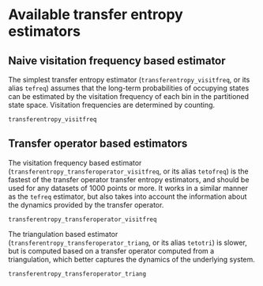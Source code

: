 # Available transfer entropy estimators


## Naive visitation frequency based estimator
The simplest transfer entropy estimator (`transferentropy_visitfreq`, or its
alias `tefreq`) assumes that the long-term probabilities of occupying states
can be estimated by the visitation frequency of each bin in the partitioned
state space. Visitation frequencies are determined by counting.

```@docs
transferentropy_visitfreq
```

## Transfer operator based estimators

The visitation frequency based estimator
(`transferentropy_transferoperator_visitfreq`, or its alias `tetofreq`) is the
fastest of the transfer operator transfer entropy estimators, and should be
used for any datasets of 1000 points or more. It works in a similar manner
as the `tefreq` estimator, but also takes into account the information about
the dynamics provided by the transfer operator.


```@docs
transferentropy_transferoperator_visitfreq
```

The triangulation based estimator (`transferentropy_transferoperator_triang`, or
its alias `tetotri`) is slower, but is computed based on a transfer operator
computed from a triangulation, which better captures the dynamics of the
underlying system.

```@docs
transferentropy_transferoperator_triang
```
